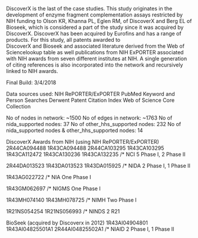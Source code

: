 DiscoverX is the last of the case studies. This study originates in the development of enzyme fragment complementation assays restricted
by NIH funding to Olson KR, Khanna PL, Eglen RM, of DiscoverX and Berg EL of Bioseek, which is considered a part of the study since it 
was acquired by DiscoverX. DiscoverX has been acquired by Eurofins and has a range of products. For this study, all patents awarded to  
DiscoverX and Bioseek and associated literature derived from the Web of Sciencelookup table as well publications from NIH ExPORTER associated 
with NIH awards from seven different institutes at NIH.  A single generation of citing references is also incorporated into the network and 
recursively linked to NIH awards. 

Final Build: 3/4/2018

Data sources used: 
NIH RePORTER/ExPORTER
PubMed Keyword and Person Searches
Derwent Patent Citation Index
Web of Science Core Collection

No of nodes in network: ~1500
No of edges in network: ~1763
No of nida_supported nodes: 37
No of other_hhs_supported nodes: 232
No of nida_supported nodes & other_hhs_supported nodes: 14

DiscoverX Awards from NIH (using NIH RePORTER/ExPORTER)
2R44CA094488
1R43CA094488
2R44CA103295
1R43CA103295
1R43CA112472
1R43CA130236
1R43CA132235 /* NCI 5 Phase I, 2 Phase II

2R44DA013523 
1R43DA013523
1R43DA015925 /* NIDA 2 Phase I, 1 Phase II

1R43AG022722 /* NIA One Phase I

1R43GM062697 /* NIGMS One Phase I

1R43MH074140
1R43MH078725 /* NIMH Two Phase I

1R21NS054254
1R21NS056993 /* NINDS 2 R21

BioSeek (acquired by Discoverx in 2012)
1R43AI04904801 
1R43AI04825501A1
2R44AI04825502A1 /* NIAID 2 Phase I, 1 Phase II
